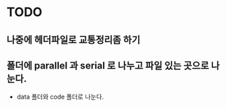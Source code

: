 # TODO

## 나중에 헤더파일로 교통정리좀 하기
## 폴더에 parallel 과 serial 로 나누고 파일 있는 곳으로 나눈다.
* data 폴더와 code 폴더로 나눈다.